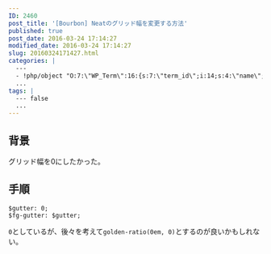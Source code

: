 ```yaml
---
ID: 2460
post_title: '[Bourbon] Neatのグリッド幅を変更する方法'
published: true
post_date: 2016-03-24 17:14:27
modified_date: 2016-03-24 17:14:27
slug: 20160324171427.html
categories: |
  ---
  - !php/object "O:7:\"WP_Term\":16:{s:7:\"term_id\";i:14;s:4:\"name\";s:15:\"\u30D7\u30ED\u30B0\u30E9\u30E0\";s:4:\"slug\";s:7:\"program\";s:10:\"term_group\";i:0;s:16:\"term_taxonomy_id\";i:14;s:8:\"taxonomy\";s:8:\"category\";s:11:\"description\";s:0:\"\";s:6:\"parent\";i:0;s:5:\"count\";i:121;s:6:\"filter\";s:3:\"raw\";s:6:\"cat_ID\";i:14;s:14:\"category_count\";i:121;s:20:\"category_description\";s:0:\"\";s:8:\"cat_name\";s:15:\"\u30D7\u30ED\u30B0\u30E9\u30E0\";s:17:\"category_nicename\";s:7:\"program\";s:15:\"category_parent\";i:0;}"
  ...
tags: |
  --- false
  ...
---
```

<!--more-->
<h2>背景</h2>
<p>グリッド幅を0にしたかった。</p>

<h2>手順</h2>
<pre class="language-sass"><code>$gutter: 0;
$fg-gutter: $gutter;
</code></pre>
<p><code>0</code>としているが、後々を考えて<code>golden-ratio(0em, 0)</code>とするのが良いかもしれない。</p>